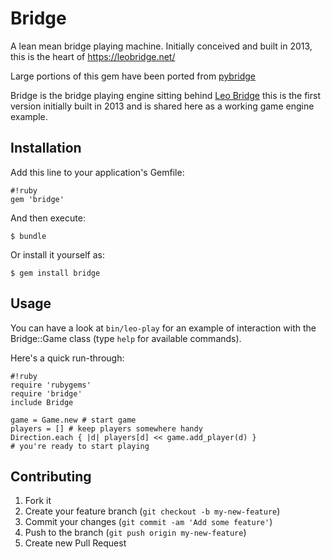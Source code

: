 # Bridge

A lean mean bridge playing machine. Initially conceived and built in 2013, this is the heart of https://leobridge.net/

Large portions of this gem have been ported from [pybridge](http://sourceforge.net/projects/pybridge/)

Bridge is the bridge playing engine sitting behind [Leo Bridge](https://leobridge.net/) this is the first version initially built in 2013 and is shared here as a working game engine example. 

## Installation

Add this line to your application's Gemfile:

    #!ruby
    gem 'bridge'

And then execute:
    
    $ bundle

Or install it yourself as:

    $ gem install bridge

## Usage

You can have a look at `bin/leo-play` for an example of interaction with the Bridge::Game class (type `help` for available commands).


Here's a quick run-through:

    #!ruby
    require 'rubygems'  
    require 'bridge'
    include Bridge
    
    game = Game.new # start game
    players = [] # keep players somewhere handy
    Direction.each { |d| players[d] << game.add_player(d) }
    # you're ready to start playing


## Contributing

1. Fork it
2. Create your feature branch (`git checkout -b my-new-feature`)
3. Commit your changes (`git commit -am 'Add some feature'`)
4. Push to the branch (`git push origin my-new-feature`)
5. Create new Pull Request